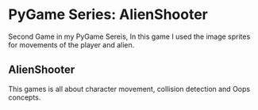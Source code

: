 # PyGame Series: AlienShooter
Second Game in my PyGame Sereis, In this game I used the image sprites for movements of the player and alien.

## AlienShooter
This games is all about character movement, collision detection and Oops concepts.
